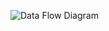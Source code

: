 ![Data Flow Diagram](https://github.com/yrslvdrmv/portfolio/assets/73137432/56eb510a-33a5-4806-8243-92d627871aa8)
